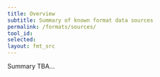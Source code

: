 ```yaml
---
title: Overview
subtitle: Summary of known format data sources
permalink: /formats/sources/
tool_id: 
selected: 
layout: fmt_src
---
```


Summary TBA...
